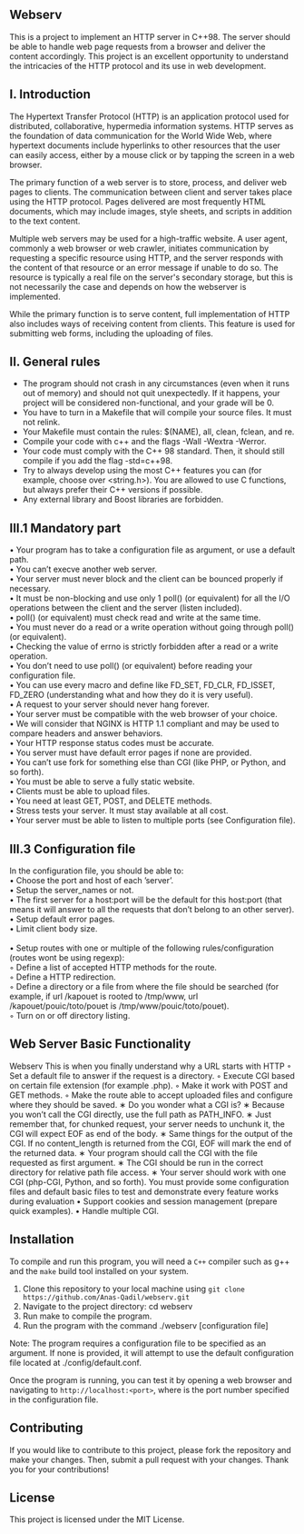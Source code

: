 ## Webserv

This is a project to implement an HTTP server in C++98. The server should be able to handle web page requests from a browser and deliver the content accordingly. This project is an excellent opportunity to understand the intricacies of the HTTP protocol and its use in web development.

## I. Introduction

The Hypertext Transfer Protocol (HTTP) is an application protocol used for distributed, collaborative, hypermedia information systems. HTTP serves as the foundation of data communication for the World Wide Web, where hypertext documents include hyperlinks to other resources that the user can easily access, either by a mouse click or by tapping the screen in a web browser.

The primary function of a web server is to store, process, and deliver web pages to clients. The communication between client and server takes place using the HTTP protocol. Pages delivered are most frequently HTML documents, which may include images, style sheets, and scripts in addition to the text content.

Multiple web servers may be used for a high-traffic website. A user agent, commonly a web browser or web crawler, initiates communication by requesting a specific resource using HTTP, and the server responds with the content of that resource or an error message if unable to do so. The resource is typically a real file on the server's secondary storage, but this is not necessarily the case and depends on how the webserver is implemented.

While the primary function is to serve content, full implementation of HTTP also includes ways of receiving content from clients. This feature is used for submitting web forms, including the uploading of files.

## II. General rules
  *  The program should not crash in any circumstances (even when it runs out of memory) and should not quit unexpectedly. If it happens, your project will be considered non-functional, and your grade will be 0.
  *  You have to turn in a Makefile that will compile your source files. It must not relink.
  *  Your Makefile must contain the rules: $(NAME), all, clean, fclean, and re.
  *  Compile your code with c++ and the flags -Wall -Wextra -Werror.
  *  Your code must comply with the C++ 98 standard. Then, it should still compile if you add the flag -std=c++98.
  *  Try to always develop using the most C++ features you can (for example, choose <cstring> over <string.h>). You are allowed to use C functions, but always prefer their C++ versions if possible.
  *  Any external library and Boost libraries are forbidden.

## III.1 Mandatory part
  • Your program has to take a configuration file as argument, or use a default path.<br>
  • You can’t execve another web server.<br>
  • Your server must never block and the client can be bounced properly if necessary.<br>
  • It must be non-blocking and use only 1 poll() (or equivalent) for all the I/O
operations between the client and the server (listen included).<br>
  • poll() (or equivalent) must check read and write at the same time.<br>
  • You must never do a read or a write operation without going through poll() (or
equivalent).<br>
  • Checking the value of errno is strictly forbidden after a read or a write operation.<br>
  • You don’t need to use poll() (or equivalent) before reading your configuration file.<br>
  • You can use every macro and define like FD_SET, FD_CLR, FD_ISSET, FD_ZERO (understanding what and how they do it is very useful).<br>
  • A request to your server should never hang forever.<br>
  • Your server must be compatible with the web browser of your choice.<br>
  • We will consider that NGINX is HTTP 1.1 compliant and may be used to compare
  headers and answer behaviors.<br>
  • Your HTTP response status codes must be accurate.<br>
  • You server must have default error pages if none are provided.<br>
  • You can’t use fork for something else than CGI (like PHP, or Python, and so forth).<br>
  • You must be able to serve a fully static website.<br>
  • Clients must be able to upload files.<br>
  • You need at least GET, POST, and DELETE methods.<br>
  • Stress tests your server. It must stay available at all cost.<br>
  • Your server must be able to listen to multiple ports (see Configuration file).<br>

## III.3 Configuration file

In the configuration file, you should be able to:<br>
  • Choose the port and host of each ’server’.<br>
  • Setup the server_names or not.<br>
  • The first server for a host:port will be the default for this host:port (that means
  it will answer to all the requests that don’t belong to an other server).<br>
  • Setup default error pages.<br>
  • Limit client body size.<br><br>
  • Setup routes with one or multiple of the following rules/configuration (routes wont
  be using regexp):<br>
    ◦ Define a list of accepted HTTP methods for the route.<br>
    ◦ Define a HTTP redirection.<br>
    ◦ Define a directory or a file from where the file should be searched (for example,
    if url /kapouet is rooted to /tmp/www, url /kapouet/pouic/toto/pouet is
    /tmp/www/pouic/toto/pouet).<br>
    ◦ Turn on or off directory listing.<br>
## Web Server Basic Functionality
Webserv This is when you finally understand why a URL starts with HTTP
  ◦ Set a default file to answer if the request is a directory.
  ◦ Execute CGI based on certain file extension (for example .php).
  ◦ Make it work with POST and GET methods.
  ◦ Make the route able to accept uploaded files and configure where they should
    be saved.
  ∗ Do you wonder what a CGI is?
  ∗ Because you won’t call the CGI directly, use the full path as PATH_INFO.
  ∗ Just remember that, for chunked request, your server needs to unchunk
  it, the CGI will expect EOF as end of the body.
  ∗ Same things for the output of the CGI. If no content_length is returned
  from the CGI, EOF will mark the end of the returned data.
  ∗ Your program should call the CGI with the file requested as first argument.
  ∗ The CGI should be run in the correct directory for relative path file access.
  ∗ Your server should work with one CGI (php-CGI, Python, and so forth).
  You must provide some configuration files and default basic files to test and demonstrate every feature works during evaluation
  • Support cookies and session management (prepare quick examples).
  • Handle multiple CGI.
 
 ## Installation
 
 To compile and run this program, you will need a `C++` compiler such as g++ and the `make` build tool installed on your system.
 1. Clone this repository to your local machine using ```git clone https://github.com/Anas-Qadil/webserv.git```
 2. Navigate to the project directory: cd webserv
 3. Run make to compile the program.
 4. Run the program with the command ./webserv [configuration file]
 
 Note: The program requires a configuration file to be specified as an argument. If none is provided, it will attempt to use the default configuration file located at ./config/default.conf.

Once the program is running, you can test it by opening a web browser and navigating to ```http://localhost:<port>```, where <port> is the port number specified in the configuration file.
 
## Contributing

If you would like to contribute to this project, please fork the repository and make your changes. Then, submit a pull request with your changes. Thank you for your contributions!
 
## License
 
This project is licensed under the MIT License.

